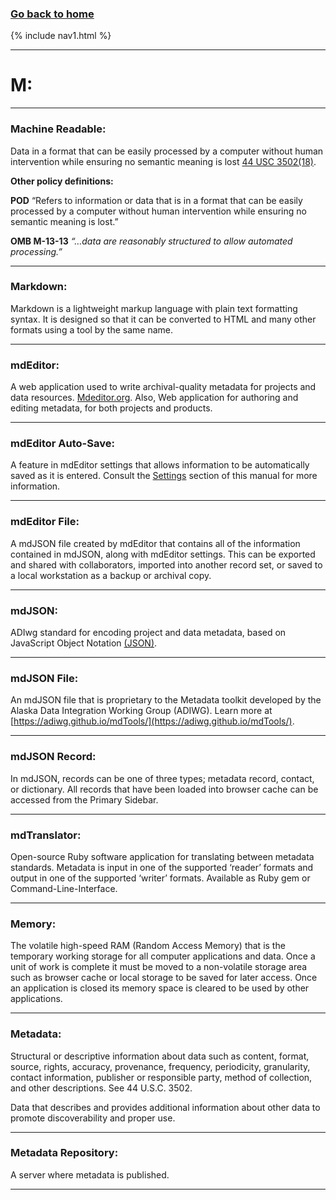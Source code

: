 ### **[Go back to home](https://ironrico.github.io/TestGlossary/)**

{% include nav1.html %}
___

# **M:** 
___


### **Machine Readable:** 
Data in a format that can be easily processed by a computer without human intervention while ensuring no semantic 
meaning is lost [44 USC 3502(18)](https://uscode.house.gov/view.xhtml?req=granuleid:USC-prelim-title44-section3502&num=0&edition=prelim#substructure-location_18).

**Other policy definitions:**

**POD** “Refers to information or data that is in a format that can be easily processed by a computer without human intervention while ensuring no semantic meaning is lost.” 

**OMB M-13-13** _“…data are reasonably structured to allow automated processing.”_
___

### **Markdown:** 
Markdown is a lightweight markup language with plain text formatting syntax. 
It is designed so that it can be converted to HTML and many other formats using a tool by the same name. 
___

### **mdEditor:**
A web application used to write archival-quality metadata for projects and data resources. 
[Mdeditor.org](Mdeditor.org).  Also, Web application for authoring and editing metadata, 
for both projects and products.
___


### **mdEditor Auto-Save:**
A feature in mdEditor settings that allows information to be automatically saved as it is entered. 
Consult the [Settings](https://guide.mdeditor.org/reference/settings-window/settings-general.html) section of this manual for more information. 
___

### **mdEditor File:**
A mdJSON file created by mdEditor that contains all of the information contained in mdJSON, along with mdEditor 
settings. This can be exported and shared with collaborators, imported into another record set, or saved to a 
local workstation as a backup or archival copy.
___


### **mdJSON:**
ADIwg standard for encoding project and data metadata, based on JavaScript Object Notation [(JSON)](https://ironrico.github.io/TestGlossary/J).
___


### **mdJSON File:** 
An mdJSON file that is proprietary to the Metadata toolkit developed by the Alaska Data Integration Working Group (ADIWG). 
Learn more at [https://adiwg.github.io/mdTools/](https://adiwg.github.io/mdTools/).
___


### **mdJSON Record:** 
In mdJSON, records can be one of three types; metadata record, contact, or dictionary. 
All records that have been loaded into browser cache can be accessed from the Primary Sidebar.
___

### **mdTranslator:**
Open-source Ruby software application for translating between metadata standards. 
Metadata is input in one of the supported ‘reader’ formats and output in one of the supported ‘writer’ formats. 
Available as Ruby gem or Command-Line-Interface.
___


### **Memory:**
The volatile high-speed RAM (Random Access Memory) that is the temporary working storage for all computer applications
and data. Once a unit of work is complete it must be moved to a non-volatile storage area such as browser cache or 
local storage to be saved for later access. Once an application is closed its memory space is cleared to be used 
by other applications. 
___

### **Metadata:** 
Structural or descriptive information about data such as content, format, source, rights, accuracy, provenance, 
frequency, periodicity, granularity, contact information, publisher or responsible party, method of collection, and 
other descriptions. See 44 U.S.C. 3502. 

Data that describes and provides additional information about other data to promote discoverability and proper use.
___

### **Metadata Repository:** 
A server where metadata is published. 
___













